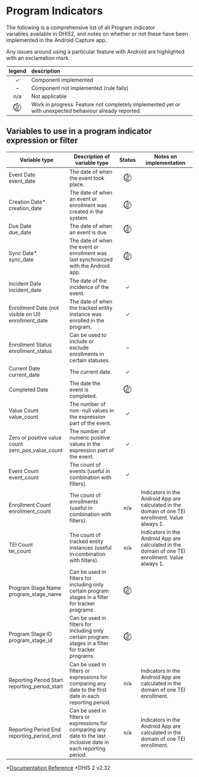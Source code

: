 # Program Indicators

The following is a comprehensive list of all Program indicator variables available in DHIS2, and notes on whether or not these have been implemented in the Android Capture app.

Any issues around using a particular feature with Android are highlighted with an exclamation mark.

|legend|description|
|:--:|:------|
|✓|Component implemented|
|&ndash;|Component not implemented (rule fails) |
|n/a|Not applicable|
|![](resources/images/image3_icon.png)|Work in progress. Feature not completely implemented yet or with unexpected behaviour already reported.|

## Variables to use in a program indicator expression or filter
| Variable type| Description of variable type|Status|Notes on implementation|
|-|---|:-:|---|
|Event Date<br/>event_date|The date of when the event took place.|![](resources/images/image3_icon.png)||
|Creation Date\*<br/>creation_date|The date of when an event or enrollment was created in the system.|![](resources/images/image3_icon.png)||
|Due Date<br/>due_date|The date of when an event is due.|![](resources/images/image3_icon.png)||
|Sync Date\*<br/>sync_date|The date of when the event or enrollment was last synchronized with the Android app.|![](resources/images/image3_icon.png)||
|Incident Date<br/>incident_date|The date of the incidence of the event.|✓||
|Enrollment Date (not visible on UI)<br/>enrollment_date|The date of when the tracked entity instance was enrolled in the program.|✓||
|Enrollment Status<br/>enrollment_status|Can be used to include or exclude enrollments in certain statuses.|&ndash;||
|Current Date<br/>current_date|The current date.|✓||
|Completed Date|The date the event is completed.|![](resources/images/image3_icon.png)||
|Value Count<br/>value_count|The number of non-null values in the expression part of the event.|✓||
|Zero or positive value count<br/>zero_pos_value_count|The number of numeric positive values in the expression part of the event.|✓||
|Event Count<br/>event_count|The count of events (useful in combination with filters).|✓||
|Enrollment Count<br/>enrollment_count|The count of enrollments (useful in combination with filters).|n/a|Indicators in the Android App are calculated in the domain of one TEI enrollment. Value always 1.||
|TEI Count<br/>tei_count|The count of tracked entity instances (useful in combination with filters).|n/a|Indicators in the Android App are calculated in the domain of one TEI enrollment. Value always 1.||
|Program Stage Name<br/>program_stage_name|Can be used in filters for including only certain program stages in a filter for tracker programs.|![](resources/images/image3_icon.png)||
|Program Stage ID<br/>program_stage_id|Can be used in filters for including only certain program stages in a filter for tracker programs.|![](resources/images/image3_icon.png)||
|Reporting Period Start<br/>reporting_period_start|Can be used in filters or expressions for comparing any date to the first date in each reporting period.|n/a|Indicators in the Android App are calculated in the domain of one TEI enrollment.||
|Reporting Period End<br/>reporting_period_end|Can be used in filters or expressions for comparing any date to the last inclusive date in each reporting period.|n/a|Indicators in the Android App are calculated in the domain of one TEI enrollment.||

\*[Documentation Reference](https://www.google.com/url?q=https://docs.dhis2.org/master/en/user/html/configure_program_indicator.html%23program_indicator_functions_variables_operators&sa=D&ust=1557433016643000)
\*DHIS 2 v2.32
